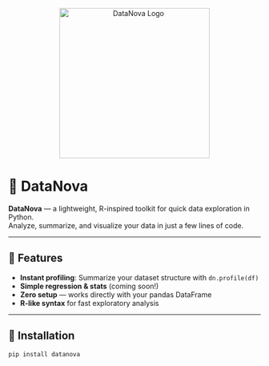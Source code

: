 <p align="center">
  <img src="https://raw.githubusercontent.com/Riley25/DataNova/refs/heads/main/imges/supernova.png" alt="DataNova Logo" width="300">
</p>

# 🌌 DataNova
**DataNova** — a lightweight, R-inspired toolkit for quick data exploration in Python.  
Analyze, summarize, and visualize your data in just a few lines of code.

---

## 🚀 Features
- **Instant profiling**: Summarize your dataset structure with `dn.profile(df)`
- **Simple regression & stats** (coming soon!)
- **Zero setup** — works directly with your pandas DataFrame
- **R-like syntax** for fast exploratory analysis

---

## 🧭 Installation
```bash
pip install datanova
